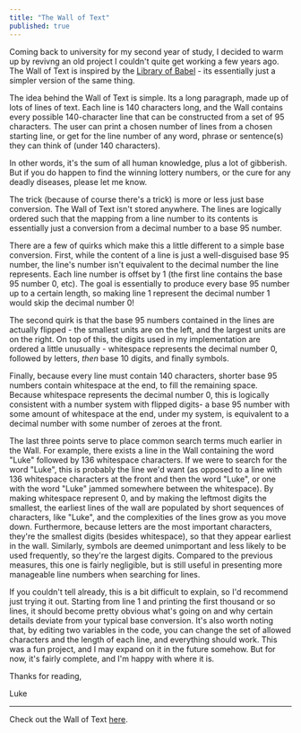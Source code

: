 ```yaml
---
title: "The Wall of Text"
published: true
---
```

Coming back to university for my second year of study, I decided to warm
up by revivng an old project I couldn't quite get working a few years ago.
The Wall of Text is inspired by the [Library of Babel](https://libraryofbabel.info)
\- its essentially just a simpler version of the same thing.

The idea behind the Wall of Text is simple. Its a long paragraph, made up
of lots of lines of text. Each line is 140 characters long, and the Wall
contains every possible 140-character line that can be constructed from
a set of 95 characters. The user can print a chosen number of lines from
a chosen starting line, or get for the line number of any word, phrase
or sentence(s) they can think of (under 140 characters).

In other words, it's the sum of all human knowledge, plus a lot of gibberish.
But if you do happen to find the winning lottery numbers, or the cure for any
deadly diseases, please let me know.

The trick (because of course there's a trick) is more or less just base
conversion. The Wall of Text isn't stored anywhere. The lines are logically
ordered such that the mapping from a line number to its contents is essentially
just a conversion from a decimal number to a base 95 number.

There are a few of quirks which make this a little different to a simple base
conversion. First, while the content of a line is just a well-disguised base
95 number, the line's number isn't equivalent to the decimal number the line
represents. Each line number is offset by 1 (the first line contains the base
95 number 0, etc). The goal is essentially to produce every base 95 number up
to a certain length, so making line 1 represent the decimal number 1 would skip
the decimal number 0!

The second quirk is that the base 95 numbers contained in the lines are actually flipped - the smallest units
are on the left, and the largest units are on the right. On top of this, the
digits used in my implementation are ordered a little unusually - whitespace
represents the decimal number 0, followed by letters, *then* base 10 digits, and finally symbols.

Finally, because every line must contain 140 characters, shorter base 95 numbers
contain whitespace at the end, to fill the remaining space. Because whitespace represents the
decimal number 0, this is logically consistent with a number system with flipped
digits- a base 95 number with some amount of whitespace at the end, under my system, is
equivalent to a decimal number with some number of zeroes at the front.

The last three points serve to place common search terms much earlier in the Wall. For example, there
exists a line in the Wall containing the word "Luke" followed by 136 whitespace characters. If we
were to search for the word "Luke", this is probably the line we'd want (as opposed to a line with
136 whitespace characters at the front and then the word "Luke", or one with the word "Luke" jammed
somewhere between the whitespace). By making whitespace represent 0, and by making the leftmost
digits the smallest, the earliest lines of the wall are populated by short sequences of characters,
like "Luke", and the complexities of the lines grow as you move down. Furthermore, because letters are the most
important characters, they're the smallest digits (besides whitespace), so that they appear earliest in the wall.
Similarly, symbols are deemed unimportant and less likely to be used frequently, so they're the largest digits.
Compared to the previous measures, this one is fairly negligible, but is still useful in presenting more
manageable line numbers when searching for lines.

If you couldn't tell already, this is a bit difficult to explain, so I'd recommend just trying it out. Starting
from line 1 and printing the first thousand or so lines, it should become pretty obvious what's going on
and why certain details deviate from your typical base conversion. It's also worth noting that, by editing
two variables in the code, you can change the set of allowed characters and the length of each line, and everything should work.
This was a fun project, and I may expand on it in the future somehow. But for now, it's fairly complete, and I'm happy with where it is.

Thanks for reading,

Luke

---

Check out the Wall of Text [here](https://github.com/lukeshorejones/wall-of-text).
